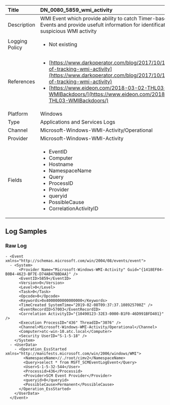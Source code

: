 | Title          | DN_0080_5859_wmi_activity                                                                                                      |
|:---------------|:-----------------------------------------------------------------------------------------------------------------|
| Description    | WMI Event which provide ability to catch Timer-based WMI Events and provide  usefult information for identification of suspicious WMI activity                                                                                                |
| Logging Policy | <ul><li> Not existing </li></ul> |
| References     | <ul><li>[https://www.darkoperator.com/blog/2017/10/14/basics-of-tracking-wmi-activity](https://www.darkoperator.com/blog/2017/10/14/basics-of-tracking-wmi-activity)</li><li>[https://www.eideon.com/2018-03-02-THL03-WMIBackdoors/](https://www.eideon.com/2018-03-02-THL03-WMIBackdoors/)</li></ul>                                  |
| Platform       | Windows   |
| Type           | Applications and Services Logs 		| 
| Channel        | Microsoft-Windows-WMI-Activity/Operational    |
| Provider       | Microsoft-Windows-WMI-Activity   |
| Fields         | <ul><li>EventID</li><li>Computer</li><li>Hostname</li><li>NamespaceName</li><li>Query</li><li>ProcessID</li><li>Provider</li><li>queryid</li><li>PossibleCause</li><li>CorrelationActivityID</li></ul>                                               |


## Log Samples

### Raw Log

```
- <Event xmlns="http://schemas.microsoft.com/win/2004/08/events/event">
  - <System>
      <Provider Name="Microsoft-Windows-WMI-Activity" Guid="{1418EF04-B0B4-4623-BF7E-D74AB47BBDAA}" /> 
      <EventID>5859</EventID> 
      <Version>0</Version> 
      <Level>0</Level> 
      <Task>0</Task> 
      <Opcode>0</Opcode> 
      <Keywords>0x4000000000000000</Keywords> 
      <TimeCreated SystemTime="2019-02-08T09:37:37.108925700Z" /> 
      <EventRecordID>57003</EventRecordID> 
      <Correlation ActivityID="{10490123-32E3-0000-B1F0-46D991BFD401}" /> 
      <Execution ProcessID="436" ThreadID="3076" /> 
      <Channel>Microsoft-Windows-WMI-Activity/Operational</Channel> 
      <Computer>atc-win-10.atc.local</Computer> 
      <Security UserID="S-1-5-18" /> 
    </System>
  - <UserData>
    - <Operation_EssStarted xmlns="http://manifests.microsoft.com/win/2006/windows/WMI">
        <NamespaceName>//./root/cimv2</NamespaceName> 
        <Query>select * from MSFT_SCMEventLogEvent</Query> 
        <User>S-1-5-32-544</User> 
        <Processid>436</Processid> 
        <Provider>SCM Event Provider</Provider> 
        <queryid>0</queryid> 
        <PossibleCause>Permanent</PossibleCause> 
      </Operation_EssStarted>
    </UserData>
  </Event>

```




